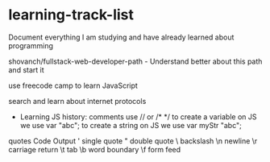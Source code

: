 # learning-track-list
 Document everything I am studying and have already learned about programming

shovanch/fullstack-web-developer-path - Understand better about this path and start it 

use freecode camp to learn JavaScript 

search and learn about internet protocols 

- Learning JS history:
 comments use // or /* */
 to create a variable on JS we use var "abc"; 
 to create a string on JS we use var myStr "abc";
 
quotes
Code	Output
\'	  single quote
\"	  double quote
\\	  backslash
\n	  newline
\r	  carriage return
\t	  tab
\b	  word boundary
\f	  form feed
 
